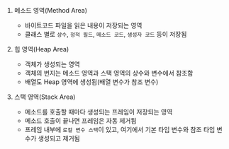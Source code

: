 1. 메소드 영역(Method Area)
    - 바이트코드 파일을 읽은 내용이 저장되는 영역
    - 클래스 별로 `상수`, `정적 필드`, `메소드 코드`, `생성자 코드` 등이 저장됨

2. 힙 영역(Heap Area)
    - 객체가 생성되는 영역
    - 객체의 번지는 메소드 영역과 스택 영역의 상수와 변수에서 참조함
    - 배열도 Heap 영역에 생성됨(배열 변수가 참조 변수)

3. 스택 영역(Stack Area)
    - 메소드를 호출할 때마다 생성되는 프레임이 저장되는 영역
    - 메소드 호출이 끝나면 프레임은 자동 제거됨
    - 프레임 내부에 `로컬 변수 스택`이 있고, 여기에서 기본 타입 변수와 참조 타입 변수가 생성되고 제거됨